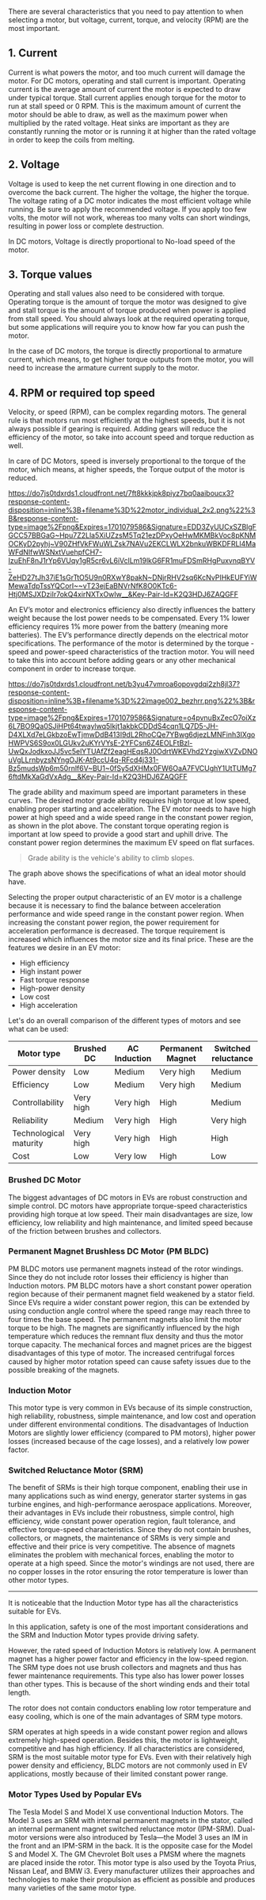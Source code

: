 There are several characteristics that you need to pay attention to when selecting a motor, but voltage, current, torque, and velocity (RPM) are the most important.

## 1. Current

Current is what powers the motor, and too much current will damage the motor. For DC motors, operating and stall current is important. Operating current is the average amount of current the motor is expected to draw under typical torque. Stall current applies enough torque for the motor to run at stall speed or 0 RPM. This is the maximum amount of current the motor should be able to draw, as well as the maximum power when multiplied by the rated voltage. Heat sinks are important as they are constantly running the motor or is running it at higher than the rated voltage in order to keep the coils from melting.

## 2. Voltage

Voltage is used to keep the net current flowing in one direction and to overcome the back current. The higher the voltage, the higher the torque. The voltage rating of a DC motor indicates the most efficient voltage while running. Be sure to apply the recommended voltage. If you apply too few volts, the motor will not work, whereas too many volts can short windings, resulting in power loss or complete destruction.

In DC motors, Voltage is directly proportional to No-load speed of the motor. 

## 3. Torque values 
Operating and stall values also need to be considered with torque. Operating torque is the amount of torque the motor was designed to give and stall torque is the amount of torque produced when power is applied from stall speed. You should always look at the required operating torque, but some applications will require you to know how far you can push the motor. 

In the case of DC motors, the torque is directly proportional to armature current, which means, to get higher torque outputs from the motor, you will need to increase the armature current supply to the motor. 



## 4. RPM or required top speed
Velocity, or speed (RPM), can be complex regarding motors. The general rule is that motors run most efficiently at the highest speeds, but it is not always possible if gearing is required. Adding gears will reduce the efficiency of the motor, so take into account speed and torque reduction as well.

In care of DC Motors, speed is inversely proportional to the torque of the motor, which means, at higher speeds, the Torque output of the motor is reduced.


https://do7js0tdxrds1.cloudfront.net/7ft8kkkjpk8piyz7bq0aaiboucx3?response-content-disposition=inline%3B+filename%3D%22motor_individual_2x2.png%22%3B&response-content-type=image%2Fpng&Expires=1701079586&Signature=EDD3ZyUUCxSZBlgFGCC57BBGaG~Hpu7Z2Lla5XiUZzsM5Tq21ezDPxyOeHwMKMBkVoc8pKNMOCKyD2pyhj~V90ZHfVkFWuWLZsk7NAVu2EKCLWLX2bnkuWBKDFRLl4MaWFdNlfwWSNxtVuehpfCH7-IzuEhF8nJ1rYp6VUqy1gR5cr6vL6iVclLm19lkG6FR1muFDSmRHgPuxvnqBYV-ZeHD27tJh37iE1sGrTtO5U9n0RXwY8pakN~DNjrRHV2sq6KcNvPIHkEUFYiWMewaTdpTssYQCorI~~vT23ejEaBNVrNfK8O0KTc6-Htj0MSJXDziIr7okQ4xirNXTxOwIw__&Key-Pair-Id=K2Q3HDJ6ZAQGFF

An EV’s motor and electronics efficiency also directly influences the battery weight because the lost power needs to be compensated. Every 1% lower efficiency requires 1% more power from the battery (meaning more batteries). The EV’s performance directly depends on the electrical motor specifications. The performance of the motor is determined by the torque -speed and power-speed characteristics of the traction motor. You will need to take this into account before adding gears or any other mechanical component in order to increase torque.


https://do7js0tdxrds1.cloudfront.net/b3yu47vmroa6opovgdqi2zh8jl37?response-content-disposition=inline%3B+filename%3D%22image002_bezhrr.png%22%3B&response-content-type=image%2Fpng&Expires=1701079586&Signature=o4pvnuBxZecO7oiXz6L7BO9Qa0SJiHPt64twaylwq5lkjt1akbkCDDdS4cqn1LQ7D5-JH-D4XLXd7eLGkbzoEwTjmwDdB413I9dL2RhoCQe7YBwg6djezLMNFinh3IXgoHWPVS6S9ox0LGUkv2uKYrVYsE-2YFCsn6Z4EOLFtBzl-UwQxJodkxoJJ5vc5elYTUAfZf2eagHEqsRJ0OdrtWKEVhd2YzgiwXVZvDNOuVgLLrnbyzsNYngOJK-At9ccU4q-RFcd4j331-Bz5mudsWp6m50rnlf6V~BU1~0fSy5dXHMx0FW6OaA7FVCUghY1UtTUMg76ftdMkXaGdVxAdg__&Key-Pair-Id=K2Q3HDJ6ZAQGFF


The grade ability and maximum speed are important parameters in these curves. The desired motor grade ability requires high torque at low speed, enabling proper starting and acceleration. The EV motor needs to have high power at high speed and a wide speed range in the constant power region, as shown in the plot above. The constant torque operating region is important at low speed to provide a good start and uphill drive. The constant power region determines the maximum EV speed on flat surfaces.

>Grade ability is the vehicle's ability to climb slopes.

The graph above shows the specifications of what an ideal motor should have. 

Selecting the proper output characteristic of an EV motor is a challenge because it is necessary to find the balance between acceleration performance and wide speed range in the constant power region. When increasing the constant power region, the power requirement for acceleration performance is decreased. The torque requirement is increased which influences the motor size and its final price. These are the features we desire in an EV motor:
* High efficiency
* High instant power
* Fast torque response
* High-power density
* Low cost
* High acceleration

Let's do an overall comparison of the different types of motors and see what can be used:



|             Motor type           | Brushed DC        |AC Induction         | Permanent Magnet        | Switched reluctance       |
|------------------------|-----------|------------|-----------|-----------|
| Power density          | Low       | Medium     | Very high | Medium    |
| Efficiency             | Low       | Medium     | Very high | Medium    |
| Controllability        | Very high | Very high  | High      | Medium    |
| Reliability            | Medium    | Very high  | High      | Very high |
| Technological maturity | Very high | Very high  | High      | High      |
| Cost                   | Low       | Very low   | High      | Low       |


### Brushed DC Motor
The biggest advantages of DC motors in EVs are robust construction and simple control. DC motors have appropriate torque-speed characteristics providing high torque at low speed. Their main disadvantages are size, low efficiency, low reliability and high maintenance, and limited speed because of the friction between brushes and collectors.

### Permanent Magnet Brushless DC Motor (PM BLDC)

PM BLDC motors use permanent magnets instead of the rotor windings. Since they do not include rotor losses their efficiency is higher than Induction motors. PM BLDC motors have a short constant power operation region because of their permanent magnet field weakened by a stator field. Since EVs require a wider constant power region, this can be extended by using conduction angle control where the speed range may reach three to four times the base speed. The permanent magnets also limit the motor torque to be high. The magnets are significantly influenced by the high temperature which reduces the remnant flux density and thus the motor torque capacity. The mechanical forces and magnet prices are the biggest disadvantages of this type of motor. The increased centrifugal forces caused by higher motor rotation speed can cause safety issues due to the possible breaking of the magnets.

### Induction Motor

This motor type is very common in EVs because of its simple construction, high reliability, robustness, simple maintenance, and low cost and operation under different environmental conditions. The disadvantages of Induction Motors are slightly lower efficiency (compared to PM motors), higher power losses (increased because of the cage losses), and a relatively low power factor. 

### Switched Reluctance Motor (SRM)

The benefit of SRMs is their high torque component, enabling their use in many applications such as wind energy, generator starter systems in gas turbine engines, and high-performance aerospace applications. Moreover, their advantages in EVs include their robustness, simple control, high efficiency, wide constant power operation region, fault tolerance, and effective torque-speed characteristics. Since they do not contain brushes, collectors, or magnets, the maintenance of SRMs is very simple and effective and their price is very competitive. The absence of magnets eliminates the problem with mechanical forces, enabling the motor to operate at a high speed. Since the motor's windings are not used, there are no copper losses in the rotor ensuring the rotor temperature is lower than other motor types.

----------------

It is noticeable that the Induction Motor type has all the characteristics suitable for EVs. 

In this application, safety is one of the most important considerations and the SRM and Induction Motor types provide driving safety. 

However, the rated speed of Induction Motors is relatively low. A permanent magnet has a higher power factor and efficiency in the low-speed region. The SRM type does not use brush collectors and magnets and thus has fewer maintenance requirements. This type also has lower power losses than other types. This is because of the short winding ends and their total length. 

The rotor does not contain conductors enabling low rotor temperature and easy cooling, which is one of the main advantages of SRM type motors. 

SRM operates at high speeds in a wide constant power region and allows extremely high-speed operation. Besides this, the motor is lightweight, competitive and has high efficiency. If all characteristics are considered, SRM is the most suitable motor type for EVs. Even with their relatively high power density and efficiency, BLDC motors are not commonly used in EV applications, mostly because of their limited constant power range.

### Motor Types Used by Popular EVs

The Tesla Model S and Model X use conventional Induction Motors. The Model 3 uses an SRM with internal permanent magnets in the stator, called an internal permanent magnet switched reluctance motor (IPM-SRM). Dual-motor versions were also introduced by Tesla—the Model 3 uses an IM in the front and an IPM-SRM in the back. It is the opposite case for the Model S and Model X. The GM Chevrolet Bolt uses a PMSM where the magnets are placed inside the rotor. This motor type is also used by the Toyota Prius, Nissan Leaf, and BMW i3. Every manufacturer utilizes their approaches and technologies to make their propulsion as efficient as possible and produces many varieties of the same motor type.